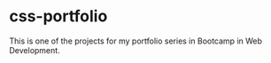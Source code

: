 # css-portfolio

This is one of the projects for my portfolio series in Bootcamp in Web Development. 
